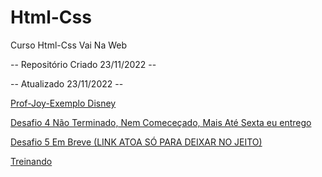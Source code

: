 # Html-Css
 Curso Html-Css Vai Na Web

 -- Repositório Criado 23/11/2022 -- 

 -- Atualizado 23/11/2022 --

 
  <a href="https://gustavos4ntos.github.io/Html-Css/Desafios/joy-base">Prof-Joy-Exemplo Disney</a>

 <a href="https://gustavos4ntos.github.io/Html-Css/Desafios/dsf4"> Desafio 4 Não Terminado, Nem Comeceçado, Mais Até Sexta eu entrego</a>

 <a href="https://gustavos4ntos.github.io/Html-Css/Desafios/dsf"> Desafio 5 Em Breve (LINK ATOA SÓ PARA DEIXAR NO JEITO)</a>

  <a href="https://gustavos4ntos.github.io/Html-Css/Treinos/eletores-Propriedades">Treinando</a>

  
